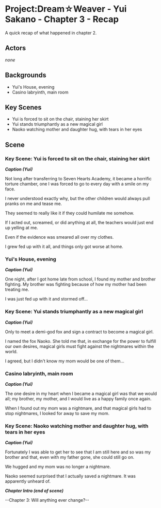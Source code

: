 Project:Dream☆Weaver - Yui Sakano - Chapter 3 - Recap
================================

A quick recap of what happened in chapter 2.

Actors
------

*none*

Backgrounds
-----------
* Yui's House, evening
* Casino labryinth, main room

Key Scenes
----------
* Yui is forced to sit on the chair, staining her skirt
* Yui stands triumphantly as a new magical girl
* Naoko watching mother and daughter hug, with tears in her eyes

Scene
-----

### Key Scene: Yui is forced to sit on the chair, staining her skirt

***Caption (Yui)***

Not long after transferring to Seven Hearts Academy, it became a horrific torture chamber, one I was forced to go to every day with a smile on my face.

I never understood exactly why, but the other children would always pull pranks on me and tease me.

They seemed to really like it if they could humilate me somehow.

If I acted out, screamed, or did anything at all, the teachers would just end up yelling at me.

Even if the evidence was smeared all over my clothes.

I grew fed up with it all, and things only got worse at home.

### Yui's House, evening

***Caption (Yui)***

One night, after I got home late from school, I found my mother and brother fighting. My brother was fighting because of how my mother had been treating me.

I was just fed up with it and stormed off...

### Key Scene: Yui stands triumphantly as a new magical girl

***Caption (Yui)***

Only to meet a demi-god fox and sign a contract to become a magical girl.

I named the fox Naoko. She told me that, in exchange for the power to fulfill our own desires, magical girls must fight against the nightmares within the world.

I agreed, but I didn't know my mom would be one of them...

### Casino labryinth, main room

***Caption (Yui)***

The one desire in my heart when I became a magical girl was that we would all; my brother, my mother, and I would live as a happy family once again.

When I found out my mom was a nightmare, and that magical girls had to stop nightmares, I looked for away to save my mom.

### Key Scene: Naoko watching mother and daughter hug, with tears in her eyes

***Caption (Yui)***

Fortunately I was able to get her to see that I am still here and so was my brother and that, even with my father gone, she could still go on.

We hugged and my mom was no longer a nightmare.

Naoko seemed surprised that I actually saved a nightmare. It was apparently unheard of.

***Chapter Intro (end of scene)***

--Chapter 3: Will anything ever change?--